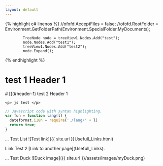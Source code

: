 ```yaml
---
layout: default
---
```


{% highlight c# linenos %}
			//ofofd.AcceptFiles = false;
			//ofofd.RootFolder = Environment.GetFolderPath(Environment.SpecialFolder.MyDocuments);

			TreeNode node = treeView1.Nodes.Add("test");
			node.Nodes.Add("test1");
			treeView1.Nodes.Add("test2");
			node.Expand();
{% endhighlight %}

 <h1> test 1 Header 1 </h1>
 # [](#header-1) test 2 Header 1

	<p> js test </p>
	
```js
// Javascript code with syntax highlighting.
var fun = function lang(l) {
  dateformat.i18n = require('./lang/' + l)
  return true;
}
```

... Test List
![Test link]({{ site.url }}Usefull_Links.html)

<p>
Link Test 2
[Link to another page](Usefull_Links).
</p>

... Test Duck
![Duck image]({{ site.url }}/assets/images/myDuck.png)

</body>
</html>